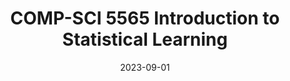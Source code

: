 ---
title: "COMP-SCI 5565 Introduction to Statistical Learning"
collection: teaching
type: "Graduate Course"
permalink: /umkc-teaching/2023-fall-teaching-1/
venue: "University of Missouri-Kansas City"
date: 2023-09-01
---